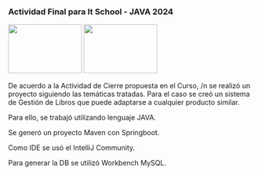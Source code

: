 ### Actividad Final para It School - JAVA 2024 
<img width=150 height= 100 src="https://itschool.com.ar/wp-content/uploads/2023/04/Logo-itSchool-Final-RGB-1-3.png"/> <img width=150 height= 100 src="https://images.ctfassets.net/qpn1gztbusu2/pHnEdHVd3opbxoyyeawcQ/bbec5b1e5be1b01ede4d58cf2c5ff3ea/Mejores_Libros_2023.webp?fm=avif&w=1920&q=70"/>


De acuerdo a la Actividad de Cierre propuesta en el Curso, /n
se realizó un proyecto siguiendo las temáticas tratadas. Para el caso
se creó un sistema de Gestión de Libros que puede adaptarse a 
cualquier producto similar. 

Para ello, se trabajó utilizando lenguaje JAVA. 

Se generó un proyecto Maven con Springboot.

Como IDE se usó el IntelliJ Community. 

Para generar la DB se utilizó Workbench MySQL.
